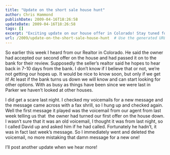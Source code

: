 ```yaml
---
title: "Update on the short sale house hunt"
author: Chris Hammond
publishDate: 2009-04-16T18:26:58
updateDate: 2009-04-16T18:26:58
tags: []
excerpt: "Exciting update on our house offer in Colorado! Stay tuned for news from the bank review. Fingers crossed for a positive outcome soon. #HouseHunting"
url: /2009/update-on-the-short-sale-house-hunt  # Use the generated URL with year
---
```

<p>So earlier this week I heard from our Realtor in Colorado. He said the owner had accepted our second offer on the house and had passed it on to the bank for their review. Supposedly the seller’s realtor said he hopes to hear back in 7-10 days from the bank. I don’t know if I believe that or not, we’re not getting our hopes up. It would be nice to know soon, but only if we get it! At least if the bank turns us down we will know and can start looking for other options. With as busy as things have been since we were last in Parker we haven’t looked at other houses.</p>  <p>I did get a scare last night. I checked my voicemails for a new message and the message came across with a fax shrill, so I hung up and checked again. Well the first message it played was the voicemail from our agent from last week telling us that  the owner had turned our first offer on the house down. I wasn’t sure that it was an old voicemail, I thought it was from last night, so I called David up and asked him if he had called. Fortunately he hadn’t, it was in fact last week’s message. So I immediately went and deleted the voicemail, no more mistaking that damn message for a new one! </p>  <p>I’ll post another update when we hear more!</p>


